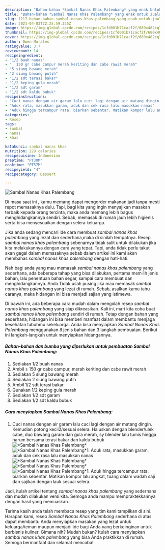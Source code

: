 ```yaml
---
description: "Bahan-bahan *Sambal Nanas Khas Palembang* yang enak Untuk Jualan"
title: "Bahan-bahan *Sambal Nanas Khas Palembang* yang enak Untuk Jualan"
slug: 1217-bahan-bahan-sambal-nanas-khas-palembang-yang-enak-untuk-jualan
date: 2021-04-03T22:25:59.325Z
image: https://img-global.cpcdn.com/recipes/1cfd001b71cacf2f/680x482cq70/sambal-nanas-khas-palembang-foto-resep-utama.jpg
thumbnail: https://img-global.cpcdn.com/recipes/1cfd001b71cacf2f/680x482cq70/sambal-nanas-khas-palembang-foto-resep-utama.jpg
cover: https://img-global.cpcdn.com/recipes/1cfd001b71cacf2f/680x482cq70/sambal-nanas-khas-palembang-foto-resep-utama.jpg
author: Owen Morales
ratingvalue: 3.7
reviewcount: 14
recipeingredient:
- "1/2 buah nanas"
- "  150 gr cabe campur merah keriting dan cabe rawit merah"
- "5 siung bawang merah"
- "2 siung bawang putih"
- "1/2 sdt terasi bakar"
- "1/2 keping gula merah"
- "1/2 sdt garam"
- "1/2 sdt kaldu bubuk"
recipeinstructions:
- "Cuci nanas dengan air garam lalu cuci lagi dengan air matang dingin. Kemudian potong kecil2/sesuai selera. Haluskan dengan blender/ulek cabe, duo bawang garam dan gula merah, sy blender lalu tumis hingga harum bersama terasi bakar dan kaldu bubuk"
- "Aduk rata, masukkan garam, aduk dan cek rasa lalu masukkan nanas"
- "Aduk hingga tercampur rata, biarkan sebentar. Matikan kompor lalu angkat, tuang dalam wadah saji dan sajikan dengan lauk sesuai selera."
categories:
- Resep
tags:
- sambal
- nanas
- khas

katakunci: sambal nanas khas 
nutrition: 229 calories
recipecuisine: Indonesian
preptime: "PT30M"
cooktime: "PT57M"
recipeyield: "4"
recipecategory: Dessert

---
```



![*Sambal Nanas Khas Palembang*](https://img-global.cpcdn.com/recipes/1cfd001b71cacf2f/680x482cq70/sambal-nanas-khas-palembang-foto-resep-utama.jpg)

Di masa  saat ini , kamu memang dapat mengorder makanan jadi tanpa mesti repot memasaknya dulu. Tapi, bagi kita yang ingin menyajikan masakan terbaik kepada orang tercinta, maka anda memang lebih bagus menghidangkannya sendiri. Sebab, memasak di rumah jauh lebih higienis serta bisa menyesuaikan dengan selera keluarga.

Jika anda sedang mencari ide cara membuat *sambal nanas khas palembang* yang lezat dan sederhana,maka di sinilah tempatnya. Resep *sambal nanas khas palembang*  sebenarnya tidak sulit untuk dilakukan jika kita melakukannya dengan cara yang tepat. Tapi, anda tidak perlu takut akan gagal dalam memasaknya 
sebab dalam artikel ini kami akan membahas *sambal nanas khas palembang* dengan hati-hati.  



Nah bagi anda yang mau memasak *sambal nanas khas palembang* yang sederhana, ada beberapa tahap yang bisa dilakukan, pertama memilih jenis bahan, lalu penentuan bahan segar, sampai cara membuat dan menghidangkannya. Anda Tidak usah pusing jika mau memasak *sambal nanas khas palembang* yang lezat di rumah. Sebab, asalkan kamu  tahu caranya, maka hidangan ini bisa menjadi sajian yang istimewa.

Di bawah ini, ada beberapa cara mudah dalam mengolah resep *sambal nanas khas palembang* yang siap dikreasikan. Kali ini, mari kita coba buat *sambal nanas khas palembang* sendiri di rumah. Tetap dengan bahan yang sederhana, hidangan ini bisa memberi manfaat dalam membantu menjaga kesehatan tubuhmu sekeluarga. Anda bisa menyiapkan *Sambal Nanas Khas Palembang* menggunakan 8 jenis bahan dan 3 langkah pembuatan. Berikut ini langkah-langkah untuk menyiapkan hidangannya.

<!--inarticleads1-->

##### Bahan-bahan dan bumbu yang diperlukan untuk pembuatan *Sambal Nanas Khas Palembang*:

1. Sediakan 1/2 buah nanas
1. Ambil  ± 150 gr cabe campur, merah keriting dan cabe rawit merah
1. Sediakan 5 siung bawang merah
1. Sediakan 2 siung bawang putih
1. Ambil 1/2 sdt terasi bakar
1. Gunakan 1/2 keping gula merah
1. Sediakan 1/2 sdt garam
1. Sediakan 1/2 sdt kaldu bubuk




<!--inarticleads2-->

##### Cara menyiapkan *Sambal Nanas Khas Palembang*:

1. Cuci nanas dengan air garam lalu cuci lagi dengan air matang dingin. Kemudian potong kecil2/sesuai selera. Haluskan dengan blender/ulek cabe, duo bawang garam dan gula merah, sy blender lalu tumis hingga harum bersama terasi bakar dan kaldu bubuk
<img src="https://img-global.cpcdn.com/steps/f6de1ef7702f90c8/160x128cq70/sambal-nanas-khas-palembang-langkah-memasak-1-foto.jpg" alt="*Sambal Nanas Khas Palembang*"><img src="https://img-global.cpcdn.com/steps/04699bffe7b610ed/160x128cq70/sambal-nanas-khas-palembang-langkah-memasak-1-foto.jpg" alt="*Sambal Nanas Khas Palembang*">1. Aduk rata, masukkan garam, aduk dan cek rasa lalu masukkan nanas
<img src="https://img-global.cpcdn.com/steps/d99a838f20f30b19/160x128cq70/sambal-nanas-khas-palembang-langkah-memasak-2-foto.jpg" alt="*Sambal Nanas Khas Palembang*"><img src="https://img-global.cpcdn.com/steps/02c39f139c2a8592/160x128cq70/sambal-nanas-khas-palembang-langkah-memasak-2-foto.jpg" alt="*Sambal Nanas Khas Palembang*"><img src="https://img-global.cpcdn.com/steps/b4b43eec092a7b76/160x128cq70/sambal-nanas-khas-palembang-langkah-memasak-2-foto.jpg" alt="*Sambal Nanas Khas Palembang*">1. Aduk hingga tercampur rata, biarkan sebentar. Matikan kompor lalu angkat, tuang dalam wadah saji dan sajikan dengan lauk sesuai selera.




Jadi, itulah artikel tentang  *sambal nanas khas palembang*  yang sederhana dan mudah dilakukan versi kita. Semoga anda mampu mempraktekkannya dengan hasil yang memuaskan. 

Terima kasih anda telah membaca resep yang tim kami tampilkan di sini. Harapan kami, resep  *Sambal Nanas Khas Palembang* sederhana di atas dapat membantu Anda menyiapkan masakan yang lezat untuk keluarga/teman maupun menjadi ide bagi Anda yang berkeinginan untuk berbisnis kuliner. Gimana nih? Mudah bukan? Itulah cara menyiapkan *sambal nanas khas palembang* yang bisa Anda praktikkan di rumah. Semoga bermanfaat dan selamat mencoba!

